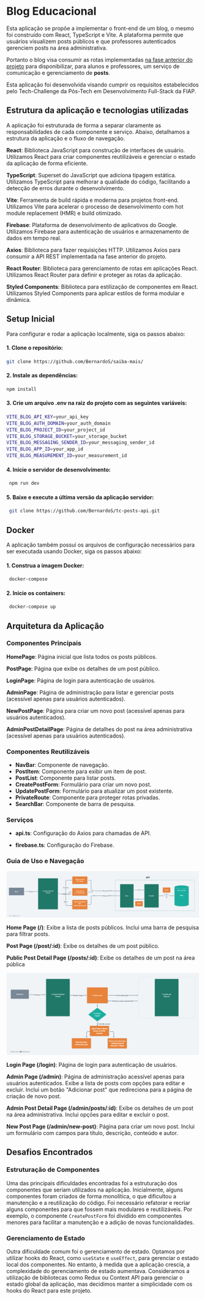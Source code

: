 # Blog Educacional

Esta aplicação se propõe a implementar o front-end de um blog, o mesmo foi construído com React, TypeScript e Vite. A plataforma permite que usuários visualizem posts públicos e que professores autenticados gerenciem posts na área administrativa.

Portanto o blog visa consumir as rotas implementadas [na fase anterior do projeto](https://github.com/BernardoS/tc-posts-api) para disponibilizar, para alunos e professores, um serviço de comunicação e gerenciamento de **posts**.

Esta aplicação foi desenvolvida visando cumprir os requisitos estabelecidos pelo Tech-Challenge da Pós-Tech em Desenvolvimento Full-Stack da FIAP.

## Estrutura da aplicação e tecnologias utilizadas
A aplicação foi estruturada de forma a separar claramente as responsabilidades de cada componente e serviço. Abaixo, detalhamos a estrutura da aplicação e o fluxo de navegação.

**React**: Biblioteca JavaScript para construção de interfaces de usuário. Utilizamos React para criar componentes reutilizáveis e gerenciar o estado da aplicação de forma eficiente.

**TypeScript**: Superset do JavaScript que adiciona tipagem estática. Utilizamos TypeScript para melhorar a qualidade do código, facilitando a detecção de erros durante o desenvolvimento.

**Vite**: Ferramenta de build rápida e moderna para projetos front-end. Utilizamos Vite para acelerar o processo de desenvolvimento com hot module replacement (HMR) e build otimizado.

**Firebase**: Plataforma de desenvolvimento de aplicativos do Google. Utilizamos Firebase para autenticação de usuários e armazenamento de dados em tempo real.

**Axios**: Biblioteca para fazer requisições HTTP. Utilizamos Axios para consumir a API REST implementada na fase anterior do projeto.

**React Router**: Biblioteca para gerenciamento de rotas em aplicações React. Utilizamos React Router para definir e proteger as rotas da aplicação.

**Styled Components**: Biblioteca para estilização de componentes em React. Utilizamos Styled Components para aplicar estilos de forma modular e dinâmica.

## Setup Inicial

Para configurar e rodar a aplicação localmente, siga os passos abaixo:

#### 1. Clone o repositório:
   ```sh
   git clone https://github.com/BernardoS/saiba-mais/
  ```
#### 2. Instale as dependências:
   ```sh 
   npm install
  ```
#### 3. Crie um arquivo .env na raiz do projeto com as seguintes variáveis:
   ```sh
   VITE_BLOG_API_KEY=your_api_key
   VITE_BLOG_AUTH_DOMAIN=your_auth_domain
   VITE_BLOG_PROJECT_ID=your_project_id
   VITE_BLOG_STORAGE_BUCKET=your_storage_bucket
   VITE_BLOG_MESSAGING_SENDER_ID=your_messaging_sender_id
   VITE_BLOG_APP_ID=your_app_id
   VITE_BLOG_MEASUREMENT_ID=your_measurement_id
  ```
#### 4. Inicie o servidor de desenvolvimento:
  ```sh
   npm run dev
  ```
#### 5. Baixe e execute a última versão da aplicação servidor:
  ```sh
   git clone https://github.com/BernardoS/tc-posts-api.git
  ```

## Docker

A aplicação também possuí os arquivos de configuração necessários para ser executada usando Docker, siga os passos abaixo:

#### 1. Construa a imagem Docker:
  ```sh
   docker-compose 
  ```
#### 2. Inicie os containers:
  ```sh
   docker-compose up
   ```

## Arquitetura da Aplicação
  ### Componentes Principais

   **HomePage**: Página inicial que lista todos os posts públicos.

   **PostPage**: Página que exibe os detalhes de um post público.

   **LoginPage**: Página de login para autenticação de usuários.

   **AdminPage**: Página de administração para listar e gerenciar posts (acessível apenas para usuários autenticados).

   **NewPostPage**: Página para criar um novo post (acessível apenas para usuários autenticados).

   **AdminPostDetailPage**: Página de detalhes do post na área administrativa (acessível apenas para usuários autenticados).
  
  ### Componentes Reutilizáveis

   - **NavBar**: Componente de navegação.
   - **PostItem**: Componente para exibir um item de post.
   - **PostList**: Componente para listar posts.
   - **CreatePostForm**: Formulário para criar um novo post.
   - **UpdatePostForm**: Formulário para atualizar um post existente.
   - **PrivateRoute**: Componente para proteger rotas privadas.
   - **SearchBar**: Componente de barra de pesquisa.

  ### Serviços
   - **api.ts**: Configuração do Axios para chamadas de API.

   - **firebase.ts**: Configuração do Firebase.

  ### Guia de Uso e Navegação

  ![Diagrama da API](./src/assets/FluxoAluno.png)

   **Home Page (/)**: Exibe a lista de posts públicos. Inclui uma barra de pesquisa para filtrar posts.

   **Post Page (/post/:id)**: Exibe os detalhes de um post público.

   **Public Post Detail Page (/posts/:id)**: Exibe os detalhes de um post na área pública

   ![Diagrama da API](./src/assets/FluxoProfessor.png)

   **Login Page (/login)**: Página de login para autenticação de usuários.

   **Admin Page (/admin)**: Página de administração acessível apenas para usuários autenticados. Exibe a lista de posts com opções para editar e excluir. Inclui um botão "Adicionar post" que redireciona para a página de criação de novo post.

   **Admin Post Detail Page (/admin/posts/:id)**: Exibe os detalhes de um post na área administrativa. Inclui opções para editar e excluir o post.

   **New Post Page (/admin/new-post)**: Página para criar um novo post. Inclui um formulário com campos para título, descrição, conteúdo e autor.

## Desafios Encontrados

### Estruturação de Componentes

Uma das principais dificuldades encontradas foi a estruturação dos componentes que seriam utilizados na aplicação. Inicialmente, alguns componentes foram criados de forma monolítica, o que dificultou a manutenção e a reutilização do código. Foi necessário refatorar e recriar alguns componentes para que fossem mais modulares e reutilizáveis. Por exemplo, o componente `CreatePostForm` foi dividido em componentes menores para facilitar a manutenção e a adição de novas funcionalidades.

### Gerenciamento de Estado

Outra dificuldade comum foi o gerenciamento de estado. Optamos por utilizar hooks do React, como `useState` e `useEffect`, para gerenciar o estado local dos componentes. No entanto, à medida que a aplicação crescia, a complexidade do gerenciamento de estado aumentava. Consideramos a utilização de bibliotecas como Redux ou Context API para gerenciar o estado global da aplicação, mas decidimos manter a simplicidade com os hooks do React para este projeto.
